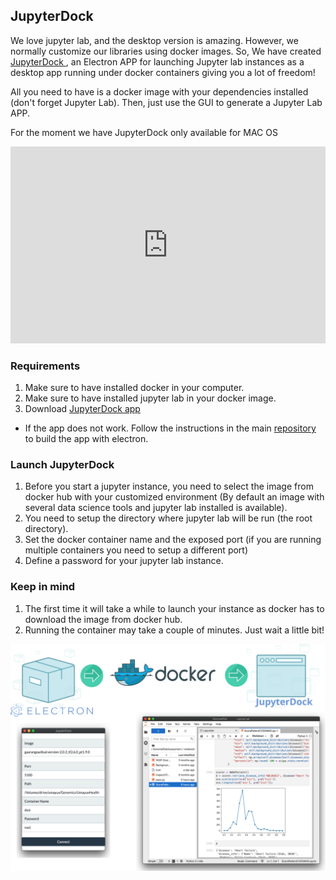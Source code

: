## JupyterDock

We love jupyter lab, and the desktop version is amazing. However, we normally customize our libraries using docker images. So, We have created <a href="https://github.com/umayuxlabs/JupyterDock/raw/master/desktop_apps/JupyterDock.dmg"> JupyterDock </a> , an Electron APP for launching Jupyter lab instances as a desktop app running under docker containers giving you a lot of freedom!

All you need to have is a docker image with your dependencies installed (don't forget Jupyter Lab). Then, just use the GUI to generate a Jupyter Lab APP.

For the moment we have JupyterDock only available for MAC OS

<iframe width="100%" height="315" src="https://www.youtube.com/embed/gWu2nAft2AM" frameborder="0" allow="autoplay; encrypted-media" allowfullscreen></iframe>

### Requirements

1. Make sure to have installed docker in your computer.
2. Make sure to have installed jupyter lab in your docker image. 
3. Download <a href="https://github.com/umayuxlabs/JupyterDock/raw/master/desktop_apps/JupyterDock.dmg"> JupyterDock app </a> 
  * If the app does not work. Follow the instructions in the main <a href="https://github.com/umayuxlabs/JupyterDock/tree/master">repository</a> to build the app with electron. 


### Launch JupyterDock
1. Before you start a jupyter instance, you need to select the image from docker hub with your customized environment (By default an image with several data science tools and jupyter lab installed is available).
2. You need to setup the directory where jupyter lab will be run (the root directory). 
3. Set the docker container name and the exposed port (if you are running multiple containers you need to setup a different port)
4. Define a password for your jupyter lab instance. 

### Keep in mind
1. The first time it will take a while to launch your instance as docker has to download the image from docker hub. 
2. Running the container may take a couple of minutes. Just wait a little bit!

![img](./jupyterdock.svg)


